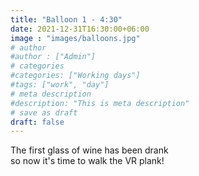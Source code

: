 ```yaml
---
title: "Balloon 1 - 4:30"
date: 2021-12-31T16:30:00+06:00
image : "images/balloons.jpg"
# author
#author : ["Admin"]
# categories
#categories: ["Working days"]
#tags: ["work", "day"]
# meta description
#description: "This is meta description"
# save as draft
draft: false
---
```


The first glass of wine has been drank  
so now it's time to walk the VR plank!
